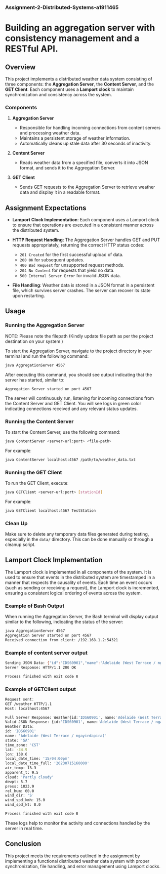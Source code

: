 
### Assignment-2-Distributed-Systems-a1911465
# Building an aggregation server with consistency management and a RESTful API.
## Overview

This project implements a distributed weather data system consisting of three components: the **Aggregation Server**, the **Content Server**, and the **GET Client**. Each component uses a **Lamport clock** to maintain synchronization and consistency across the system.

### Components

1. **Aggregation Server**
    - Responsible for handling incoming connections from content servers and processing weather data.
    - Maintains a persistent storage of weather information.
    - Automatically cleans up stale data after 30 seconds of inactivity.

2. **Content Server**
    - Reads weather data from a specified file, converts it into JSON format, and sends it to the Aggregation Server.

3. **GET Client**
    - Sends GET requests to the Aggregation Server to retrieve weather data and display it in a readable format.

## Assignment Expectations

- **Lamport Clock Implementation**: Each component uses a Lamport clock to ensure that operations are executed in a consistent manner across the distributed system.

- **HTTP Request Handling**: The Aggregation Server handles GET and PUT requests appropriately, returning the correct HTTP status codes:
    - `201 Created` for the first successful upload of data.
    - `200 OK` for subsequent updates.
    - `400 Bad Request` for unsupported request methods.
    - `204 No Content` for requests that yield no data.
    - `500 Internal Server Error` for invalid JSON data.

- **File Handling**: Weather data is stored in a JSON format in a persistent file, which survives server crashes. The server can recover its state upon restarting.

## Usage

### Running the Aggregation Server

NOTE: Please note the filepath (Kindly update file path as per the project destination on your system )

To start the Aggregation Server, navigate to the project directory in your terminal and run the following command:


```bash
java AggregationServer 4567
```

After executing this command, you should see output indicating that the server has started, similar to:

```
Aggregation Server started on port 4567
```

The server will continuously run, listening for incoming connections from the Content Server and GET Client. You will see logs in green color indicating connections received and any relevant status updates.

### Running the Content Server

To start the Content Server, use the following command:

```bash
java ContentServer <server-url:port> <file-path>
```

For example:

```bash
java ContentServer localhost:4567 /path/to/weather_data.txt
```

### Running the GET Client

To run the GET Client, execute:

```bash
java GETClient <server-url:port> [stationId]
```

For example:

```bash
java GETClient localhost:4567 TestStation
```


### Clean Up

Make sure to delete any temporary data files generated during testing, especially in the `data/` directory. This can be done manually or through a cleanup script.

## Lamport Clock Implementation

The Lamport clock is implemented in all components of the system. It is used to ensure that events in the distributed system are timestamped in a manner that respects the causality of events. Each time an event occurs (such as sending or receiving a request), the Lamport clock is incremented, ensuring a consistent logical ordering of events across the system.

### Example of Bash Output

When running the Aggregation Server, the Bash terminal will display output similar to the following, indicating the status of the server:

```bash
java AggregationServer 4567
Aggregation Server started on port 4567
Received connection from client: /192.168.1.2:54321
```
### Example of content server output
```bash
Sending JSON Data: {"id":"IDS60901","name":"Adelaide (West Terrace / ngayirdapira)","state":"SA","time_zone":"CST","lat":-34.9,"lon":138.6,"local_date_time":"15/04:00pm","local_date_time_full":"20230715160000","air_temp":13.3,"apparent_t":9.5,"cloud":"Partly cloudy","dewpt":5.7,"press":1023.9,"rel_hum":60,"wind_dir":"S","wind_spd_kmh":15,"wind_spd_kt":8}
Server Response: HTTP/1.1 200 OK

Process finished with exit code 0
```
### Example of GETClient output
```bash
Request sent:
GET /weather HTTP/1.1
Host: localhost:4567

Full Server Response: Weather{id:'IDS60901', name:'Adelaide (West Terrace / ngayirdapira)', state:'SA', time_zone:'CST', lat:-34.9, lon:138.6, local_date_time:'15/04:00pm', local_date_time_full:'20230715160000', air_temp:13.3, apparent_t:9.5, cloud:'Partly cloudy', dewpt:5.7, press:1023.9, rel_hum:60.0, wind_dir:'S', wind_spd_kmh:15.0, wind_spd_kt:8.0}
Valid JSON Response: {id:'IDS60901', name:'Adelaide (West Terrace / ngayirdapira)', state:'SA', time_zone:'CST', lat:-34.9, lon:138.6, local_date_time:'15/04:00pm', local_date_time_full:'20230715160000', air_temp:13.3, apparent_t:9.5, cloud:'Partly cloudy', dewpt:5.7, press:1023.9, rel_hum:60.0, wind_dir:'S', wind_spd_kmh:15.0, wind_spd_kt:8.0}
Weather Data:
id: 'IDS60901'
name: 'Adelaide (West Terrace / ngayirdapira)'
state: 'SA'
time_zone: 'CST'
lat: -34.9
lon: 138.6
local_date_time: '15/04:00pm'
local_date_time_full: '20230715160000'
air_temp: 13.3
apparent_t: 9.5
cloud: 'Partly cloudy'
dewpt: 5.7
press: 1023.9
rel_hum: 60.0
wind_dir: 'S'
wind_spd_kmh: 15.0
wind_spd_kt: 8.0

Process finished with exit code 0
```

These logs help to monitor the activity and connections handled by the server in real time.


## Conclusion

This project meets the requirements outlined in the assignment by implementing a functional distributed weather data system with proper synchronization, file handling, and error management using Lamport clocks.

